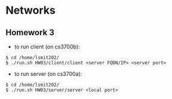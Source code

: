 # Networks
## Homework 3

* to run client (on cs3700b):

```shell
$ cd /home/lsmit202/
$ ./run.sh HW03/client/client <server FQDN/IP> <server port>
```

* to run server (on cs3700a):

```shell
$ cd /home/lsmit202/
$ ./run.sh HW03/server/server <local port>
```

